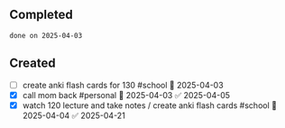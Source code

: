 
## Completed

```tasks
done on 2025-04-03
```

## Created
- [ ] create anki flash cards for 130 #school 📅 2025-04-03
- [x] call mom back #personal 📅 2025-04-03 ✅ 2025-04-05
- [x] watch 120 lecture and take notes / create anki flash cards #school 📅 2025-04-04 ✅ 2025-04-21